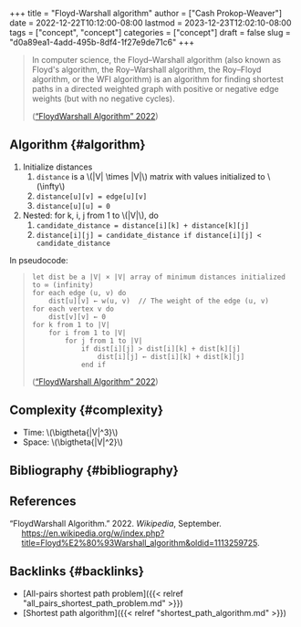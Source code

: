 +++
title = "Floyd-Warshall algorithm"
author = ["Cash Prokop-Weaver"]
date = 2022-12-22T10:12:00-08:00
lastmod = 2023-12-23T12:02:10-08:00
tags = ["concept", "concept"]
categories = ["concept"]
draft = false
slug = "d0a89ea1-4add-495b-8df4-1f27e9de71c6"
+++

> In computer science, the Floyd–Warshall algorithm (also known as Floyd's algorithm, the Roy–Warshall algorithm, the Roy–Floyd algorithm, or the WFI algorithm) is an algorithm for finding shortest paths in a directed weighted graph with positive or negative edge weights (but with no negative cycles).
>
> (<a href="#citeproc_bib_item_1">“FloydWarshall Algorithm” 2022</a>)


## Algorithm {#algorithm}

1.  Initialize distances
    1.  `distance` is a \\(|V| \times |V|\\) matrix with values initialized to \\(\infty\\)
    2.  `distance[u][v] = edge[u][v]`
    3.  `distance[u][u] = 0`
2.  Nested: for k, i, j from 1 to \\(|V|\\), do
    1.  `candidate_distance = distance[i][k] + distance[k][j]`
    2.  `distance[i][j] = candidate_distance if distance[i][j] < candidate_distance`

In pseudocode:

> ```nil
> let dist be a |V| × |V| array of minimum distances initialized to ∞ (infinity)
> for each edge (u, v) do
>     dist[u][v] ← w(u, v)  // The weight of the edge (u, v)
> for each vertex v do
>     dist[v][v] ← 0
> for k from 1 to |V|
>     for i from 1 to |V|
>         for j from 1 to |V|
>             if dist[i][j] > dist[i][k] + dist[k][j]
>                 dist[i][j] ← dist[i][k] + dist[k][j]
>             end if
>
> ```
>
> (<a href="#citeproc_bib_item_1">“FloydWarshall Algorithm” 2022</a>)


## Complexity {#complexity}

-   Time: \\(\bigtheta{|V|^3}\\)
-   Space: \\(\bigtheta{|V|^2}\\)


## Bibliography {#bibliography}

## References

<style>.csl-entry{text-indent: -1.5em; margin-left: 1.5em;}</style><div class="csl-bib-body">
  <div class="csl-entry"><a id="citeproc_bib_item_1"></a>“FloydWarshall Algorithm.” 2022. <i>Wikipedia</i>, September. <a href="https://en.wikipedia.org/w/index.php?title=Floyd%E2%80%93Warshall_algorithm&oldid=1113259725">https://en.wikipedia.org/w/index.php?title=Floyd%E2%80%93Warshall_algorithm&#38;oldid=1113259725</a>.</div>
</div>



## Backlinks {#backlinks}

-   [All-pairs shortest path problem]({{< relref "all_pairs_shortest_path_problem.md" >}})
-   [Shortest path algorithm]({{< relref "shortest_path_algorithm.md" >}})
